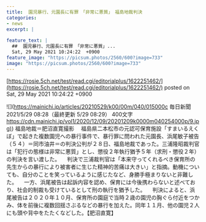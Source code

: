 ```yaml
---
title:  園児暴行、元園長に有罪　「非常に悪質」　福島地裁判決  
categories:
- news
excerpt: |
  
feature_text: |
  ##  園児暴行、元園長に有罪　「非常に悪質」...
  Sat, 29 May 2021 10:24:22  +0900
feature_image: "https://picsum.photos/2560/600?image=733"
image: "https://picsum.photos/2560/600?image=733"
---
```


[https://rosie.5ch.net/test/read.cgi/editorialplus/1622251462/](https://rosie.5ch.net/test/read.cgi/editorialplus/1622251462/)
posted on Sat, 29 May 2021 10:24:22  +0900

<!--more-->

![](https://mainichi.jp/articles/20210529/k00/00m/040/015000c 毎日新聞 2021/5/29 08:28（最終更新 5/29 08:29） 400文字 [https://cdn.mainichi.jp/vol1/2020/12/09/20201209k0000m040254000p/9.jpg)](https://cdn.mainichi.jp/vol1/2020/12/09/20201209k0000m040254000p/9.jpg)) 福島地裁＝肥沼直寛撮影 　福島県二本松市の元認可保育施設「すまいるえくぼ」で起きた複数園児への暴行事件で、暴行罪に問われた元園長、浜尾敏子被告（５４）＝同市油井＝の判決公判が２８日、福島地裁であった。三浦隆昭裁判官は「犯行の態様は非常に悪質」とし、懲役２年執行猶予５年（求刑・懲役２年）の判決を言い渡した。 　判決で三浦裁判官は「本来守ってくれるべき保育所の先生からの暴行により被害者に生じた精神的苦痛は大きい」と指摘。動機についても、自分のことを笑っているように感じたなど、身勝手極まりないと非難した。 　一方、浜尾被告は起訴内容を認め、保育には今後携わらないと述べており、社会的制裁も受けているとして刑の執行を猶予した。 　判決によると、浜尾被告は２０２０年１０月、保育所の園庭で当時２歳の園児の胸ぐら付近をつかみ、体を前後に複数回揺さぶるなどの暴行を加えた。同年１１月、他の園児２人にも頭や背中をたたくなどした。【肥沼直寛】

